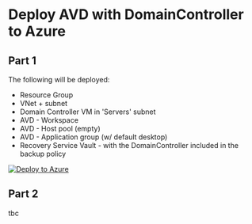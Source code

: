 # Deploy AVD with DomainController to Azure

## Part 1
The following will be deployed:
* Resource Group
* VNet + subnet
* Domain Controller VM  in 'Servers' subnet
* AVD - Workspace
* AVD - Host pool (empty)
* AVD - Application group (w/ default desktop)
* Recovery Service Vault - with the DomainController included in the backup policy

[![Deploy to Azure](https://aka.ms/deploytoazurebutton)](https://portal.azure.com/#create/Microsoft.Template/uri/https%3A%2F%2Fraw.githubusercontent.com%2Fcompunutter%2Fazure-templates%2Fmain%2Favd-with-dc%2Fpart1%2Fmain.json)

## Part 2
tbc